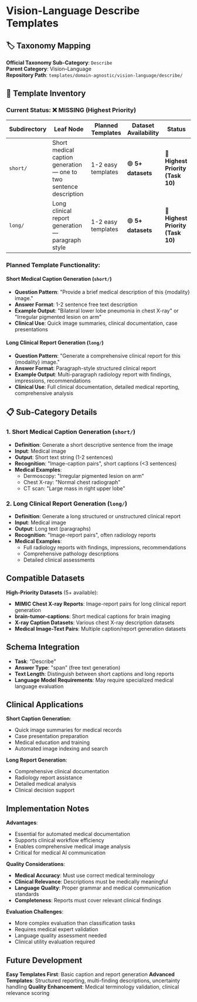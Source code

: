 # Vision-Language Describe Templates

## 🏷️ Taxonomy Mapping
**Official Taxonomy Sub-Category**: `Describe`  
**Parent Category**: Vision–Language  
**Repository Path**: `templates/domain-agnostic/vision-language/describe/`

## 📁 Template Inventory

### **Current Status: ❌ MISSING (Highest Priority)**

| Subdirectory | Leaf Node | Planned Templates | Dataset Availability | Status |
|--------------|-----------|-------------------|---------------------|---------|
| `short/` | Short medical caption generation — one to two sentence description | 1-2 easy templates | 🟢 **5+ datasets** | 📝 **Highest Priority (Task 10)** |
| `long/` | Long clinical report generation — paragraph style | 1-2 easy templates | 🟢 **5+ datasets** | 📝 **Highest Priority (Task 10)** |

### **Planned Template Functionality**:

#### **Short Medical Caption Generation** (`short/`)
- **Question Pattern**: "Provide a brief medical description of this {modality} image."
- **Answer Format**: 1-2 sentence free text description
- **Example Output**: "Bilateral lower lobe pneumonia in chest X-ray" or "Irregular pigmented lesion on arm"
- **Clinical Use**: Quick image summaries, clinical documentation, case presentations

#### **Long Clinical Report Generation** (`long/`)
- **Question Pattern**: "Generate a comprehensive clinical report for this {modality} image."
- **Answer Format**: Paragraph-style structured clinical report
- **Example Output**: Multi-paragraph radiology report with findings, impressions, recommendations
- **Clinical Use**: Full clinical documentation, detailed medical reporting, comprehensive analysis

## 📋 Sub-Category Details

### 1. **Short Medical Caption Generation** (`short/`)
- **Definition**: Generate a short descriptive sentence from the image
- **Input**: Medical image
- **Output**: Short text string (1-2 sentences)
- **Recognition**: "Image-caption pairs", short captions (<3 sentences)
- **Medical Examples**: 
  - Dermoscopy: "Irregular pigmented lesion on arm"
  - Chest X-ray: "Normal chest radiograph"
  - CT scan: "Large mass in right upper lobe"

### 2. **Long Clinical Report Generation** (`long/`)
- **Definition**: Generate a long structured or unstructured clinical report
- **Input**: Medical image
- **Output**: Long text (paragraphs)
- **Recognition**: "Image-report pairs", often radiology reports
- **Medical Examples**:
  - Full radiology reports with findings, impressions, recommendations
  - Comprehensive pathology descriptions
  - Detailed clinical assessments

## Compatible Datasets

**High-Priority Datasets** (5+ available):
- **MIMIC Chest X-ray Reports**: Image-report pairs for long clinical report generation
- **brain-tumor-captions**: Short medical captions for brain imaging
- **X-ray Caption Datasets**: Various chest X-ray description datasets
- **Medical Image-Text Pairs**: Multiple caption/report generation datasets

## Schema Integration

- **Task**: "Describe"
- **Answer Type**: "span" (free text generation)
- **Text Length**: Distinguish between short captions and long reports
- **Language Model Requirements**: May require specialized medical language evaluation

## Clinical Applications

**Short Caption Generation**:
- Quick image summaries for medical records
- Case presentation preparation
- Medical education and training
- Automated image indexing and search

**Long Report Generation**:
- Comprehensive clinical documentation
- Radiology report assistance
- Detailed medical analysis
- Clinical decision support

## Implementation Notes

**Advantages**:
- Essential for automated medical documentation
- Supports clinical workflow efficiency
- Enables comprehensive medical image analysis
- Critical for medical AI communication

**Quality Considerations**:
- **Medical Accuracy**: Must use correct medical terminology
- **Clinical Relevance**: Descriptions must be medically meaningful
- **Language Quality**: Proper grammar and medical communication standards
- **Completeness**: Reports must cover relevant clinical findings

**Evaluation Challenges**:
- More complex evaluation than classification tasks
- Requires medical expert validation
- Language quality assessment needed
- Clinical utility evaluation required

## Future Development

**Easy Templates First**: Basic caption and report generation
**Advanced Templates**: Structured reporting, multi-finding descriptions, uncertainty handling
**Quality Enhancement**: Medical terminology validation, clinical relevance scoring
